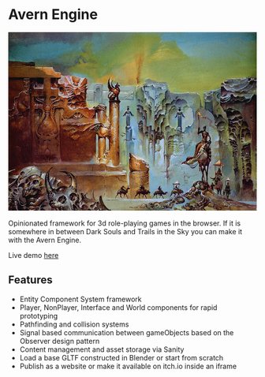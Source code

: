 # Avern Engine

![Avern Engine](./public/claw.jpeg)

Opinionated framework for 3d role-playing games in the browser. If it is somewhere in between Dark Souls and Trails in the Sky you can make it with the Avern Engine.

Live demo [here](https://avern-frontend.vercel.app/)

## Features
- Entity Component System framework
- Player, NonPlayer, Interface and World components for rapid prototyping
- Pathfinding and collision systems
- Signal based communication between gameObjects based on the Observer design pattern
- Content management and asset storage via Sanity
- Load a base GLTF constructed in Blender or start from scratch
- Publish as a website or make it available on itch.io inside an iframe